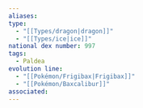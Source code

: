 ```yaml
---
aliases: 
type:
  - "[[Types/dragon|dragon]]"
  - "[[Types/ice|ice]]"
national dex number: 997
tags:
  - Paldea
evolution line:
  - "[[Pokémon/Frigibax|Frigibax]]"
  - "[[Pokémon/Baxcalibur]]"
associated: 
---
```

